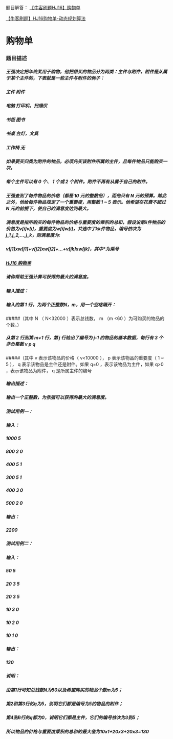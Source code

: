  题目解答：
 [【牛客刷题HJ16】购物单](https://blog.csdn.net/qq_38271143/article/details/125714854?spm=1001.2014.3001.5502)
 
 [【牛客刷题】HJ16购物单-动态规划算法](https://www.bilibili.com/video/BV1jY4y177zd/?vd_source=7dcf87705508bce13d8f13b1b05c8252)
 # 购物单
### 题目描述
##### 王强决定把年终奖用于购物，他把想买的物品分为两类：主件与附件，附件是从属于某个主件的，下表就是一些主件与附件的例子：
##### 主件	附件
##### 电脑	打印机，扫描仪
##### 书柜	图书
##### 书桌	台灯，文具
##### 工作椅	无
##### 如果要买归类为附件的物品，必须先买该附件所属的主件，且每件物品只能购买一次。
##### 每个主件可以有 0 个、 1 个或 2 个附件。附件不再有从属于自己的附件。
##### 王强查到了每件物品的价格（都是 10 元的整数倍），而他只有 N 元的预算。除此之外，他给每件物品规定了一个重要度，用整数 1 ~ 5 表示。他希望在花费不超过 N 元的前提下，使自己的满意度达到最大。
##### 满意度是指所购买的每件物品的价格与重要度的乘积的总和，假设设第ii件物品的价格为v[i]v[i]，重要度为w[i]w[i]，共选中了kk件物品，编号依次为j_1,j_2,...,j_k，则满意度为:
##### v[j1]xw[j1]+v[j2]xw[j2]+...+v[jk]xw[jk]，其中*为乘号
##### [HJ16 购物单](https://www.nowcoder.com/practice/f9c6f980eeec43ef85be20755ddbeaf4?tpId=37&tqId=21239&rp=1&ru=/exam/oj/ta&qru=/exam/oj/ta&sourceUrl=%2Fexam%2Foj%2Fta%3FtpId%3D37&difficulty=undefined&judgeStatus=undefined&tags=&title=)
##### 请你帮助王强计算可获得的最大的满意度。
##### 输入描述：
##### 输入的第 1 行，为两个正整数N，m，用一个空格隔开：
#####（其中 N （ N<32000 ）表示总钱数， m （m <60 ）为可购买的物品的个数。）
##### 从第 2 行到第 m+1 行，第 j 行给出了编号为 j-1 的物品的基本数据，每行有 3 个非负整数 v p q
#####（其中 v 表示该物品的价格（ v<10000 ）， p 表示该物品的重要度（ 1 ~ 5 ）， q 表示该物品是主件还是附件。如果 q=0 ，表示该物品为主件，如果 q>0 ，表示该物品为附件， q 是所属主件的编号
##### 输出描述：
##### 输出一个正整数，为张强可以获得的最大的满意度。
##### 测试用例一：
##### 输入：
#####  1000 5
#####  800 2 0
#####  400 5 1
#####  300 5 1
#####  400 3 0
#####  500 2 0
##### 输出：
#####  2200
#####  测试用例二：
##### 输入：
#####  50 5
#####  20 3 5
#####  20 3 5
#####  10 3 0
#####  10 2 0
#####  10 1 0
##### 输出：
#####  130
##### 说明：
#####  由第1行可知总钱数N为50以及希望购买的物品个数m为5；
#####  第2和第3行的q为5，说明它们都是编号为5的物品的附件；
#####  第4到6行的q都为0，说明它们都是主件，它们的编号依次为3到5；
#####  所以物品的价格与重要度乘积的总和的最大值为10x1+20x3+20x3=130 
